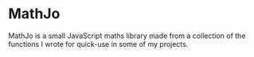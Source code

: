 # MathJo
MathJo is a small JavaScript maths library made from a collection of the functions I wrote for quick-use in some of my projects. 
